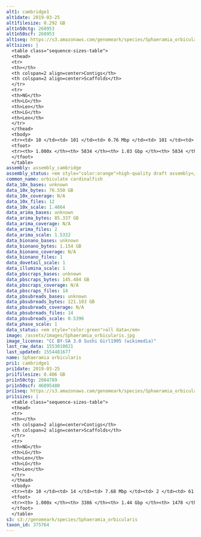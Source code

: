 ```yaml
---
alt1: cambridge1
alt1date: 2019-03-25
alt1filesize: 0.292 GB
alt1n50ctg: 268953
alt1n50scf: 268953
alt1seq: https://s3.amazonaws.com/genomeark/species/Sphaeramia_orbicularis/fSphaOr1/assembly_cambridge/fSphaOr1.alt.asm.20190325.fasta.gz
alt1sizes: |
  <table class="sequence-sizes-table">
  <thead>
  <tr>
  <th></th>
  <th colspan=2 align=center>Contigs</th>
  <th colspan=2 align=center>Scaffolds</th>
  </tr>
  <tr>
  <th>NG</th>
  <th>LG</th>
  <th>Len</th>
  <th>LG</th>
  <th>Len</th>
  </tr>
  </thead>
  <tbody>
  <tr><td> 10 </td><td> 101 </td><td> 0.76 Mbp </td><td> 101 </td><td> 0.76 Mbp </td></tr>  <tr><td> 20 </td><td> 262 </td><td> 0.55 Mbp </td><td> 262 </td><td> 0.55 Mbp </td></tr>  <tr><td> 30 </td><td> 477 </td><td> 0.43 Mbp </td><td> 477 </td><td> 0.43 Mbp </td></tr>  <tr><td> 40 </td><td> 746 </td><td> 0.34 Mbp </td><td> 746 </td><td> 0.34 Mbp </td></tr>  <tr style="background-color:#cccccc;"><td> 50 </td><td> 1089 </td><td> 0.27 Mbp </td><td> 1089 </td><td> 0.27 Mbp </td></tr>  <tr><td> 60 </td><td> 1515 </td><td> 0.22 Mbp </td><td> 1515 </td><td> 0.22 Mbp </td></tr>  <tr><td> 70 </td><td> 2040 </td><td> 0.18 Mbp </td><td> 2040 </td><td> 0.18 Mbp </td></tr>  <tr><td> 80 </td><td> 2717 </td><td> 0.13 Mbp </td><td> 2717 </td><td> 0.13 Mbp </td></tr>  <tr><td> 90 </td><td> 3656 </td><td> 89.42 Kbp </td><td> 3656 </td><td> 89.42 Kbp </td></tr>  <tr><td> 100 </td><td> 5833 </td><td> 397  bp </td><td> 5833 </td><td> 397  bp </td></tr>  </tbody>
  <tfoot>
  <tr><th> 1.000x </th><th> 5834 </th><th> 1.03 Gbp </th><th> 5834 </th><th> 1.03 Gbp </th></tr>
  </tfoot>
  </table>
assembly: assembly_cambridge
assembly_status: <em style="color:orange">high-quality draft assembly</em>
common_name: orbiculate cardinalfish
data_10x_bases: unknown
data_10x_bytes: 76.550 GB
data_10x_coverage: N/A
data_10x_files: 12
data_10x_scale: 1.4864
data_arima_bases: unknown
data_arima_bytes: 85.337 GB
data_arima_coverage: N/A
data_arima_files: 2
data_arima_scale: 1.5332
data_bionano_bases: unknown
data_bionano_bytes: 1.154 GB
data_bionano_coverage: N/A
data_bionano_files: 1
data_dovetail_scale: 1
data_illumina_scale: 1
data_pbscraps_bases: unknown
data_pbscraps_bytes: 145.484 GB
data_pbscraps_coverage: N/A
data_pbscraps_files: 14
data_pbsubreads_bases: unknown
data_pbsubreads_bytes: 121.103 GB
data_pbsubreads_coverage: N/A
data_pbsubreads_files: 14
data_pbsubreads_scale: 0.5396
data_phase_scale: 1
data_status: <em style="color:green">all data</em>
image: /assets/images/Sphaeramia_orbicularis.jpg
image_license: "CC BY-SA 3.0 Sushi Girl1995 (wikimedia)"
last_raw_data: 1553010021
last_updated: 1554481677
name: Sphaeramia orbicularis
pri1: cambridge1
pri1date: 2019-03-25
pri1filesize: 0.406 GB
pri1n50ctg: 2084789
pri1n50scf: 46095480
pri1seq: https://s3.amazonaws.com/genomeark/species/Sphaeramia_orbicularis/fSphaOr1/assembly_cambridge/fSphaOr1.pri.asm.20190325.fasta.gz
pri1sizes: |
  <table class="sequence-sizes-table">
  <thead>
  <tr>
  <th></th>
  <th colspan=2 align=center>Contigs</th>
  <th colspan=2 align=center>Scaffolds</th>
  </tr>
  <tr>
  <th>NG</th>
  <th>LG</th>
  <th>Len</th>
  <th>LG</th>
  <th>Len</th>
  </tr>
  </thead>
  <tbody>
  <tr><td> 10 </td><td> 14 </td><td> 7.68 Mbp </td><td> 2 </td><td> 61.35 Mbp </td></tr>  <tr><td> 20 </td><td> 38 </td><td> 4.94 Mbp </td><td> 4 </td><td> 54.18 Mbp </td></tr>  <tr><td> 30 </td><td> 71 </td><td> 3.88 Mbp </td><td> 7 </td><td> 51.80 Mbp </td></tr>  <tr><td> 40 </td><td> 113 </td><td> 2.99 Mbp </td><td> 10 </td><td> 48.86 Mbp </td></tr>  <tr style="background-color:#cccccc;"><td> 50 </td><td> 171 </td><td style="background-color:#88ff88;"> 2.08 Mbp </td><td> 13 </td><td style="background-color:#88ff88;"> 46.10 Mbp </td></tr>  <tr><td> 60 </td><td> 254 </td><td> 1.42 Mbp </td><td> 16 </td><td> 44.41 Mbp </td></tr>  <tr><td> 70 </td><td> 392 </td><td> 0.81 Mbp </td><td> 19 </td><td> 33.63 Mbp </td></tr>  <tr><td> 80 </td><td> 666 </td><td> 0.34 Mbp </td><td> 29 </td><td> 6.70 Mbp </td></tr>  <tr><td> 90 </td><td> 1366 </td><td> 0.14 Mbp </td><td> 117 </td><td> 0.56 Mbp </td></tr>  <tr><td> 100 </td><td> 3385 </td><td> 65  bp </td><td> 1477 </td><td> 1.11 Kbp </td></tr>  </tbody>
  <tfoot>
  <tr><th> 1.000x </th><th> 3386 </th><th> 1.44 Gbp </th><th> 1478 </th><th> 1.45 Gbp </th></tr>
  </tfoot>
  </table>
s3: s3://genomeark/species/Sphaeramia_orbicularis
taxon_id: 375764
---
```

